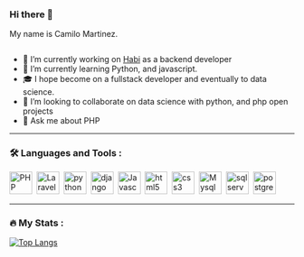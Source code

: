 ### Hi there 👋

My name is Camilo Martinez.

<img src="https://komarev.com/ghpvc/?username=camilo300792&style=flat-square&color=blue" alt=""/>


- :construction_worker: I’m currently working on [Habi](https://habi.co) as a backend developer 
- :seedling: I’m currently learning Python, and javascript. 
- :mortar_board: I hope become on a fullstack developer and eventually to data science.
- 👯 I’m looking to collaborate on data science with python, and php open projects
- 💬 Ask me about PHP

---

### :hammer_and_wrench: Languages and Tools :

<div>
  <img src="https://cdn.jsdelivr.net/gh/devicons/devicon/icons/php/php-plain.svg" alt="PHP" width="40" height="40" />&nbsp;
  <img src="https://cdn.jsdelivr.net/gh/devicons/devicon/icons/laravel/laravel-plain.svg" alt="Laravel" width="40" height="40" />&nbsp;
  <img src="https://cdn.jsdelivr.net/gh/devicons/devicon/icons/python/python-original.svg" alt="python" width="40" height="40" />&nbsp;
  <img src="https://cdn.jsdelivr.net/gh/devicons/devicon/icons/django/django-plain-wordmark.svg" alt="django" width="40" height="40" />&nbsp;
  <img src="https://cdn.jsdelivr.net/gh/devicons/devicon/icons/javascript/javascript-original.svg" alt="Javascript" width="40" height="40" />&nbsp;
  <img src="https://cdn.jsdelivr.net/gh/devicons/devicon/icons/html5/html5-plain.svg" alt="html5" width="40" height="40" />&nbsp;
  <img src="https://cdn.jsdelivr.net/gh/devicons/devicon/icons/css3/css3-plain.svg" alt="css3" width="40" height="40" />&nbsp;
  <img src="https://cdn.jsdelivr.net/gh/devicons/devicon/icons/mysql/mysql-plain.svg" alt="Mysql" width="40" height="40" />&nbsp;  
  <img src="https://cdn.jsdelivr.net/gh/devicons/devicon/icons/microsoftsqlserver/microsoftsqlserver-plain.svg" alt="sqlserver" width="40" height="40" />&nbsp;
  <img src="https://cdn.jsdelivr.net/gh/devicons/devicon/icons/postgresql/postgresql-plain.svg" alt="postgresql" width="40" height="40" />&nbsp;
</div>

---

### :fire: My Stats :

[![Top Langs](https://github-readme-stats.vercel.app/api/top-langs/?username=camilo300792&layout=compact&theme=onedark)](https://github.com/anuraghazra/github-readme-stats)

<!--
[![GitHub Streak](http://github-readme-streak-stats.herokuapp.com?user=camilo300792&theme=onedark&background=000000)](https://git.io/streak-stats)
-->
